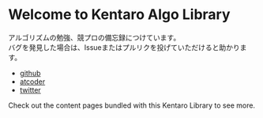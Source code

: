 # Welcome to Kentaro Algo Library

アルゴリズムの勉強、競プロの備忘録につけています。  
バグを発見した場合は、Issueまたはプルリクを投げていただけると助かります。  

- [github](https://github.com/nyankiti)
- [atcoder](https://atcoder.jp/users/Nyankiti)
- [twitter](https://twitter.com/Sokenbitya4124)

Check out the content pages bundled with this Kentaro Library to see more.

```{tableofcontents}
```
